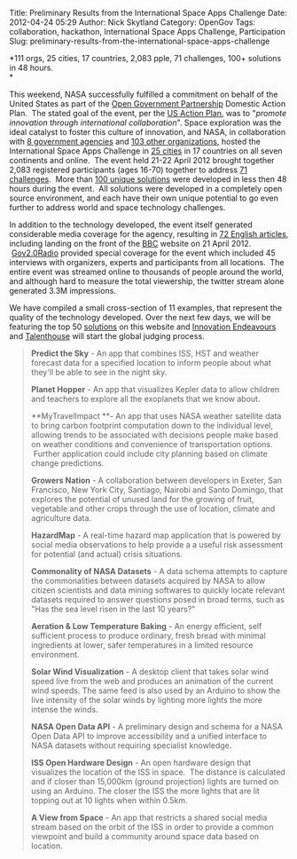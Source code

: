 Title: Preliminary Results from the International Space Apps Challenge
Date: 2012-04-24 05:29
Author: Nick Skytland
Category: OpenGov
Tags: collaboration, hackathon, International Space Apps Challenge, Participation
Slug: preliminary-results-from-the-international-space-apps-challenge

*111 orgs, 25 cities, 17 countries, 2,083 pple, 71 challenges, 100+
solutions in 48 hours.  
*

This weekend, NASA successfully fulfilled a commitment on behalf of the
United States as part of the [Open Government Partnership][] Domestic
Action Plan.  The stated goal of the event, per the [US Action Plan][],
was to "*promote innovation through international collaboration*". Space
exploration was the ideal catalyst to foster this culture of innovation,
and NASA, in collaboration with [8 government agencies][] and [103 other
organizations][8 government agencies], hosted the International Space
Apps Challenge in [25 cities][] in 17 countries on all seven continents
and online.  The event held 21-22 April 2012 brought together 2,083
registered participants (ages 16-70) together to address [71
challenges][].  More than [100 unique solutions][] were developed in
less then 48 hours during the event.  All solutions were developed in a
completely open source environment, and each have their own unique
potential to go even further to address world and space technology
challenges.

In addition to the technology developed, the event itself generated
considerable media coverage for the agency, resulting in [72 English
articles][], including landing on the front of the [BBC][] website on 21
April 2012.  [Gov2.0Radio][] provided special coverage for the event
which included 45 interviews with organizers, experts and participants
from all locations.  The entire event was streamed online to thousands
of people around the world, and although hard to measure the total
viewership, the twitter stream alone generated 3.3M impressions.

We have compiled a small cross-section of 11 examples, that represent
the quality of the technology developed. Over the next few days, we will
be featuring the top 50 [solutions][100 unique solutions] on this
website and [Innovation Endeavours][] and [Talenthouse][] will start the
global judging process.

> **Predict the Sky** - An app that combines ISS, HST and weather
> forecast data for a specified location to inform people about what
> they'll be able to see in the night sky.
>
> **Planet Hopper** - An app that visualizes Kepler data to allow
> children and teachers to explore all the exoplanets that we know
> about.
>
> **MyTravelImpact **- An app that uses NASA weather satellite data to
> bring carbon footprint computation down to the individual level,
> allowing trends to be associated with decisions people make based on
> weather conditions and convenience of transportation options.  Further
> application could include city planning based on climate change
> predictions.
>
> **Growers Nation** - A collaboration between developers in Exeter, San
> Francisco, New York City, Santiago, Nairobi and Santo Domingo, that
> explores the potential of unused land for the growing of fruit,
> vegetable and other crops through the use of location, climate and
> agriculture data.
>
> **HazardMap** - A real-time hazard map application that is powered by
> social media observations to help provide a a useful risk assessment
> for potential (and actual) crisis situations.
>
> **Commonality of NASA Datasets** - A data schema attempts to capture
> the commonalities between datasets acquired by NASA to allow citizen
> scientists and data mining softwares to quickly locate relevant
> datasets required to answer questions posed in broad terms, such as
> "Has the sea level risen in the last 10 years?"
>
> **Aeration & Low Temperature Baking** - An energy efficient, self
> sufficient process to produce ordinary, fresh bread with minimal
> ingredients at lower, safer temperatures in a limited resource
> environment.
>
> **Solar Wind Visualization** - A desktop client that takes solar wind
> speed live from the web and produces an animation of the current wind
> speeds. The same feed is also used by an Arduino to show the live
> intensity of the solar winds by lighting more lights the more intense
> the winds.
>
> **NASA Open Data API** - A preliminary design and schema for a NASA
> Open Data API to improve accessibility and a unified interface to NASA
> datasets without requiring specialist knowledge.
>
> **ISS Open Hardware Design** - An open hardware design that visualizes
> the location of the ISS in space.  The distance is calculated and if
> closer than 15,000km (ground projection) lights are turned on using an
> Arduino. The closer the ISS the more lights that are lit topping out
> at 10 lights when within 0.5km.
>
> **A View from Space** - An app that restricts a shared social media
> stream based on the orbit of the ISS in order to provide a common
> viewpoint and build a community around space data based on location.

  [Open Government Partnership]: http://www.opengovpartnership.org/
  [US Action Plan]: http://www.opengovpartnership.org/sites/www.opengovpartnership.org/files/country_action_plans/US_National_Action_Plan_Final_2.pdf
  [8 government agencies]: http://spaceappschallenge.org/partners/
  [25 cities]: http://spaceappschallenge.org/locations/
  [71 challenges]: http://spaceappschallenge.org/challenges/
  [100 unique solutions]: http://spaceappschallenge.org/solutions/
  [72 English articles]: http://spaceappschallenge.org/press/
  [BBC]: http://www.bbc.co.uk/news/technology-17791091
  [Gov2.0Radio]: http://gov20radio.com/spaceapps/
  [Innovation Endeavours]: http://innovationendeavors.com/
  [Talenthouse]: http://www.talenthouse.com/creative
